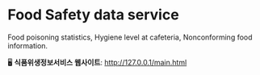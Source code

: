 # Food Safety data service
 
Food poisoning statistics, Hygiene level at cafeteria, Nonconforming food information.


🖥  **식품위생정보서비스 웹사이트**: http://127.0.0.1/main.html 

